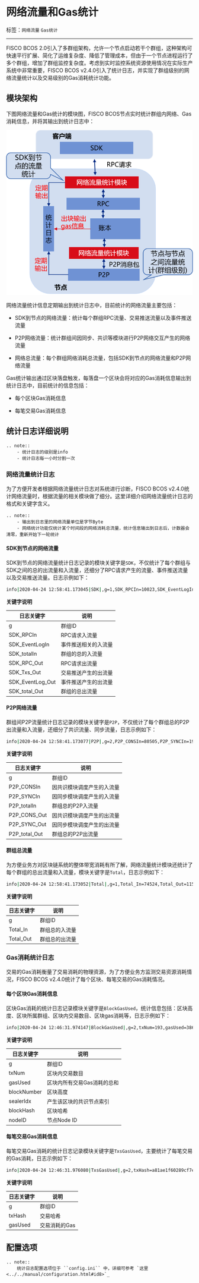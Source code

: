# 网络流量和Gas统计

标签：``网络流量`` ``Gas统计``

----

FISCO BCOS 2.0引入了多群组架构，允许一个节点启动若干个群组，这种架构可快速平行扩展、简化了运维复杂度、降低了管理成本，但由于一个节点进程运行了多个群组，增加了群组监控复杂度。考虑到实时监控系统资源使用情况在实际生产系统中非常重要，FISCO BCOS v2.4.0引入了统计日志，并实现了群组级别的网络流量统计以及交易级别的Gas消耗统计功能。

## 模块架构

下图网络流量和Gas统计的模块图，FISCO BCOS节点实时统计群组内网络、Gas消耗信息，并将其输出到统计日志中：

![](../../../images/stat/network_gas_stat.png)

网络流量统计信息定期输出到统计日志中，目前统计的网络流量主要包括：

- SDK到节点的网络流量：统计每个群组RPC流量、交易推送流量以及事件推送流量

- P2P网络流量：统计群组间因同步、共识等模块进行P2P网络交互产生的网络流量

- 网络总流量：每个群组网络消耗总流量，包括SDK到节点的网络流量和P2P网络流量


Gas统计输出通过区块落盘触发，每落盘一个区块会将对应的Gas消耗信息输出到统计日志中，目前统计的信息包括：

- 每个区块Gas消耗信息

- 每笔交易Gas消耗信息


## 统计日志详细说明

```eval_rst
.. note::
    - 统计日志的级别是info
    - 统计日志每一小时分割一次
```

### 网络流量统计日志

为了方便开发者根据网络流量统计日志对系统进行诊断，FISCO BCOS v2.4.0统计网络流量时，根据流量的相关模块做了细分。这里详细介绍网络流量统计日志的格式和关键字含义。

```eval_rst
.. note::
    - 输出到日志里的网络流量单位是字节Byte
    - 网络统计功能仅统计某个时间段的网络消耗总流量，统计信息输出到日志后，计数器会清零，重新开始下一轮统计
```

#### SDK到节点的网络流量

SDK到节点的网络流量统计日志记录的模块关键字是`SDK`，不仅统计了每个群组与SDK之间的总的出流量和入流量，还细分了RPC请求产生的流量、事件推送流量以及交易推送流量。日志示例如下：

```bash
info|2020-04-24 12:58:41.173045|SDK|,g=1,SDK_RPCIn=10023,SDK_EventLogIn=500,SDK_totalIn=10523,SDK_RPC_Out=0,SDK_Txs_Out=0,SDK_EventLog_Out=0,SDK_total_Out=0
```
**关键字说明**

日志关键字 | 说明
-|-
g | 群组ID
SDK_RPCIn | RPC请求入流量 |
SDK_EventLogIn | 事件推送相关的入流量 |
SDK_totalIn | 群组的总的入流量 |
SDK_RPC_Out | RPC请求出流量 |
SDK_Txs_Out | 交易推送产生的出流量 |
SDK_EventLog_Out | 事件推送产生的出流量 |
SDK_total_Out |群组的总出流量 |

#### P2P网络流量

群组间P2P流量统计日志记录的模块关键字是`P2P`，不仅统计了每个群组总的P2P出流量和入流量，还细分了共识流量、同步流量，日志示例如下：

```bash
info|2020-04-24 12:58:41.173077|P2P|,g=2,P2P_CONSIn=80505,P2P_SYNCIn=19008,P2P_totalIn=99513,P2P_CONS_Out=211377,P2P_SYNC_Out=19008,P2P_total_Out=230385  
```

**关键字说明**

日志关键字 | 说明
-|-
g | 群组ID
P2P_CONSIn | 因共识模块调度产生的入流量 |
P2P_SYNCIn | 因同步模块调度产生的入流量 |
P2P_totalIn | 群组总的P2P入流量 |
P2P_CONS_Out | 因共识模块调度产生的出流量 |
P2P_SYNC_Out | 因同步模块调度产生的出流量 |
P2P_total_Out | 群组总的P2P出流量 |


#### 群组总流量

为方便业务方对区块链系统的整体带宽消耗有所了解，网络流量统计模块还统计了每个群组的总出流量和入流量，模块关键字是`Total`，日志示例如下：

```bash
info|2020-04-24 12:58:41.173052|Total|,g=1,Total_In=74524,Total_Out=115434 
```

**关键字说明**

日志关键字 | 说明
-|-
g | 群组ID
Total_In | 群组总的入流量 |
Total_Out | 群组总的出流量 |


### Gas消耗统计日志

交易的Gas消耗衡量了交易消耗的物理资源，为了方便业务方监测交易资源消耗情况，FISCO BCOS v2.4.0统计了每个区块、每笔交易的Gas消耗情况。

#### 每个区块Gas消耗信息

区块Gas消耗的统计日志记录模块关键字是`BlockGasUsed`，统计信息包括：区块高度、区块所属群组、区块内交易数目、区块gas消耗等，日志示例如下：

```bash
info|2020-04-24 12:46:31.974147|BlockGasUsed|,g=2,txNum=193,gasUsed=3860579,blockNumber=1419,sealerIdx=2,blockHash=b10bdcc5da9c9cd5399ca5821bed9ae6f3fecbe1ddf8ec723b44e6fa30c4bd05,nodeID=0e23d6e237cfc5041d1754fa6682d71bef842b29ddfe3412b284aeac4b8b4794a51df409b667829750c2b4e91bdf95f51742e001e44dc9f97123a5002e49b8ca
```

**关键字说明**

日志关键字 | 说明
-|-
g | 群组ID
txNum | 区块内交易数目 |
gasUsed | 区块内所有交易Gas消耗的总和 |
blockNumber | 区块高度 |
sealerIdx | 产生该区块的共识节点索引 |
blockHash | 区块哈希 |
nodeID | 节点Node ID|

#### 每笔交易Gas消耗信息

每笔交易Gas消耗的统计日志记录模块关键字是`TxsGasUsed`，主要统计了每笔交易的Gas消耗，日志示例如下：

```bash
info|2020-04-24 12:46:31.976080|TxsGasUsed|,g=2,txHash=a81ae1f60289cf7e8f6987b20c68ba9580a1c34d9252c5b4b9c097113309b9d7,gasUsed=20003
```

**关键字说明**

日志关键字 | 说明
-|-
g | 群组ID
txHash | 交易哈希 |
gasUsed | 交易消耗的Gas |


## 配置选项

```eval_rst
.. note::
    统计日志配置选项位于 ``config.ini`` 中，详细可参考 `这里 <../../manual/configuration.html#id8>`_ 
```




